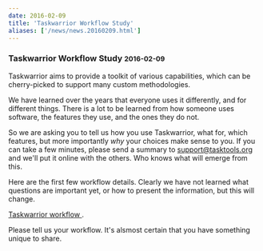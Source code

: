 ```yaml
---
date: 2016-02-09
title: 'Taskwarrior Workflow Study'
aliases: ['/news/news.20160209.html']
---
```

<div class="col-md-8 main">
 <div class="row">
  <h3>
   Taskwarrior Workflow Study
   <small>
    2016-02-09
   </small>
  </h3>
  <p>
   Taskwarrior aims to provide a toolkit of various capabilities, which
            can be cherry-picked to support many custom methodologies.
  </p>
  <p>
   We have learned over the years that everyone uses it differently,
            and for different things. There is a lot to be learned from how
            someone uses software, the features they use, and the ones they do
            not.
  </p>
  <p>
   So we are asking you to tell us how you use Taskwarrior, what for,
            which features, but more importantly
   <em>
    why
   </em>
   your choices
            make sense to you. If you can take a few minutes, please send a
            summary to
   <a href="mailt:support@tasktools.org">
    support@tasktools.org
   </a>
   and we'll put it online with the others. Who knows what will
            emerge from this.
  </p>
  <p>
   Here are the first few workflow details.  Clearly we have not
            learned what questions are important yet, or how to present the
            information, but this will change.
  </p>
  <p>
   <a href="/docs/workflow.html">
    Taskwarrior workflow
   </a>
   .
  </p>
  <p>
   Please tell us your workflow. It's alsmost certain that you have
            something unique to share.
  </p>
  <br/>
  <br/>
 </div>
</div>

